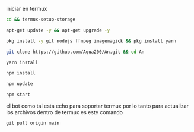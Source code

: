 iniciar en termux 

```bash
cd && termux-setup-storage
```

```bash
apt-get update -y && apt-get upgrade -y
```

```bash
pkg install -y git nodejs ffmpeg imagemagick && pkg install yarn 
```

```bash
git clone https://github.com/Aqua200/An.git && cd An
```

```bash
yarn install
```

```bash
npm install
```

```bash
npm update
```

```bash
npm start
```




el bot como tal esta echo para soportar termux por lo tanto para actualizar los archivos dentro de termux es este comando

```update archivos de termux
git pull origin main
```


